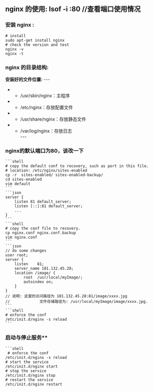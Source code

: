 ## nginx 的使用:  lsof -i :80  //查看端口使用情况
  ### 安装 nginx :
   ```shell
   # install
   sudo apt-get install nginx
   # check the version and test
   nginx -v 
   nginx -t
   ```
  ### nginx 的目录结构:
   **安装好的文件位置:**
    ---
   + * /usr/sbin/nginx：主程序
   + * /etc/nginx：存放配置文件
   + * /usr/share/nginx：存放静态文件
   + * /var/log/nginx：存放日志  
    ---

 ### nginx的默认端口为80，该改一下
    ```shell
    # copy the default conf to recovery, such as port in this file. 
    # location: /etc/nginx/sites-enabled
    cp -r  sites-enabled/ sites-enabled-backup/
    cd sites-enabled
    vim default
    ```
    ```json
    server {
        listen 81 default_server;
        listen [::]:81 default_server;
        ...
    }
    ```
    ```shell
    # copy the conf file to recovery.
    cp nginx.conf nginx.conf.backup
    vim nginx.conf
    ```
    ```json
    // do some changes
    user root;
    server {
        listen    81;
        server_name 101.132.45.28;
        location /image/ {
            root  /usr/local/myImage/;
            autoindex on;
        }
    }
    // 说明: 这里的访问路径为 101.132.45.28:81/image/xxxx.jpg
    //             文件存储路径为: /usr/local/myImage/image/xxxx.jpg. 
    ```
    ```shell
    # enforce the conf
    /etc/init.d/nginx -s reload
    ``` 

 ### 启动与停止服务**
    ```shell
     # enforce the conf
    /etc/init.d/nginx -s reload
    # start the service 
    /etc/init.d/nginx start 
    # stop the service 
    /etc/init.d/nginx stop
    # restart the service 
    /etc/init.d/nginx restart
   ```